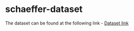 # schaeffer-dataset

The dataset can be found at the following link - 
<a href="https://huggingface.co/datasets/dbschaeffer/schaeffer_thesis_corrected" target="_blank">Dataset link</a>
